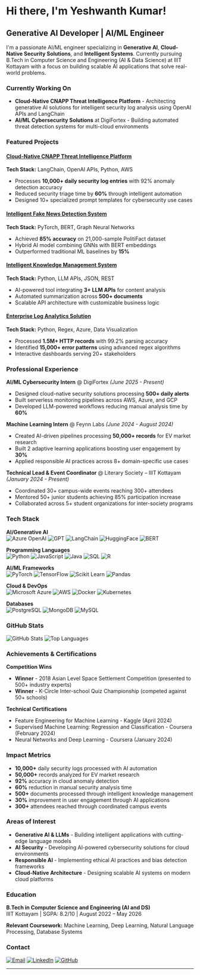# Hi there, I'm Yeshwanth Kumar!

## Generative AI Developer | AI/ML Engineer

I'm a passionate AI/ML engineer specializing in **Generative AI**, **Cloud-Native Security Solutions**, and **Intelligent Systems**. Currently pursuing B.Tech in Computer Science and Engineering (AI & Data Science) at IIIT Kottayam with a focus on building scalable AI applications that solve real-world problems.

### Currently Working On
- **Cloud-Native CNAPP Threat Intelligence Platform** - Architecting generative AI solutions for intelligent security log analysis using OpenAI APIs and LangChain
- **AI/ML Cybersecurity Solutions** at DigiFortex - Building automated threat detection systems for multi-cloud environments

### Featured Projects

#### [Cloud-Native CNAPP Threat Intelligence Platform](https://github.com/yourusername/cnapp-threat-intelligence)
**Tech Stack:** LangChain, OpenAI APIs, Python, AWS  
- Processes **10,000+ daily security log entries** with 92% anomaly detection accuracy
- Reduced security triage time by **60%** through intelligent automation
- Designed 10+ specialized prompt templates for cybersecurity use cases

#### [Intelligent Fake News Detection System](https://github.com/yourusername/fake-news-detection)
**Tech Stack:** PyTorch, BERT, Graph Neural Networks  
- Achieved **85% accuracy** on 21,000-sample PolitiFact dataset
- Hybrid AI model combining GNNs with BERT embeddings
- Outperformed traditional ML baselines by **15%**

#### [Intelligent Knowledge Management System](https://github.com/yourusername/knowledge-management)
**Tech Stack:** Python, LLM APIs, JSON, REST  
- AI-powered tool integrating **3+ LLM APIs** for content analysis
- Automated summarization across **500+ documents**
- Scalable API architecture with customizable business logic

#### [Enterprise Log Analytics Solution](https://github.com/yourusername/log-analytics)
**Tech Stack:** Python, Regex, Azure, Data Visualization  
- Processed **1.5M+ HTTP records** with 99.2% parsing accuracy
- Identified **15,000+ error patterns** using advanced regex algorithms
- Interactive dashboards serving 20+ stakeholders

### Professional Experience

**AI/ML Cybersecurity Intern** @ DigiFortex *(June 2025 - Present)*
- Designed cloud-native security solutions processing **500+ daily alerts**
- Built serverless monitoring pipelines across AWS, Azure, and GCP
- Developed LLM-powered workflows reducing manual analysis time by **60%**

**Machine Learning Intern** @ Feynn Labs *(June 2024 - August 2024)*
- Created AI-driven pipelines processing **50,000+ records** for EV market research
- Built 2 adaptive learning applications boosting user engagement by **30%**
- Applied responsible AI practices across 8+ domain-specific use cases

**Technical Lead & Event Coordinator** @ Literary Society – IIIT Kottayam *(January 2024 - Present)*
- Coordinated 30+ campus-wide events reaching 300+ attendees
- Mentored 50+ junior students achieving 85% participation increase
- Collaborated across 5+ student organizations for inter-society programs

### Tech Stack

**AI/Generative AI**  
![Azure OpenAI](https://img.shields.io/badge/Azure_OpenAI-0078D4?style=flat-square&logo=microsoft-azure&logoColor=white)
![GPT](https://img.shields.io/badge/GPT_Models-412991?style=flat-square&logo=openai&logoColor=white)
![LangChain](https://img.shields.io/badge/LangChain-121212?style=flat-square&logo=chainlink&logoColor=white)
![HuggingFace](https://img.shields.io/badge/HuggingFace-FFD21E?style=flat-square&logo=huggingface&logoColor=black)
![BERT](https://img.shields.io/badge/BERT-FFA500?style=flat-square)

**Programming Languages**  
![Python](https://img.shields.io/badge/Python-3776AB?style=flat-square&logo=python&logoColor=white)
![JavaScript](https://img.shields.io/badge/JavaScript-F7DF1E?style=flat-square&logo=javascript&logoColor=black)
![Java](https://img.shields.io/badge/Java-ED8B00?style=flat-square&logo=java&logoColor=white)
![SQL](https://img.shields.io/badge/SQL-4479A1?style=flat-square&logo=mysql&logoColor=white)
![R](https://img.shields.io/badge/R-276DC3?style=flat-square&logo=r&logoColor=white)

**AI/ML Frameworks**  
![PyTorch](https://img.shields.io/badge/PyTorch-EE4C2C?style=flat-square&logo=pytorch&logoColor=white)
![TensorFlow](https://img.shields.io/badge/TensorFlow-FF6F00?style=flat-square&logo=tensorflow&logoColor=white)
![Scikit Learn](https://img.shields.io/badge/scikit--learn-F7931E?style=flat-square&logo=scikit-learn&logoColor=white)
![Pandas](https://img.shields.io/badge/Pandas-150458?style=flat-square&logo=pandas&logoColor=white)

**Cloud & DevOps**  
![Microsoft Azure](https://img.shields.io/badge/Microsoft_Azure-0089D0?style=flat-square&logo=microsoft-azure&logoColor=white)
![AWS](https://img.shields.io/badge/Amazon_AWS-FF9900?style=flat-square&logo=amazonaws&logoColor=white)
![Docker](https://img.shields.io/badge/Docker-2CA5E0?style=flat-square&logo=docker&logoColor=white)
![Kubernetes](https://img.shields.io/badge/Kubernetes-326ce5?style=flat-square&logo=kubernetes&logoColor=white)

**Databases**  
![PostgreSQL](https://img.shields.io/badge/PostgreSQL-316192?style=flat-square&logo=postgresql&logoColor=white)
![MongoDB](https://img.shields.io/badge/MongoDB-4EA94B?style=flat-square&logo=mongodb&logoColor=white)
![MySQL](https://img.shields.io/badge/MySQL-00000F?style=flat-square&logo=mysql&logoColor=white)

### GitHub Stats

![GitHub Stats](https://github-readme-stats.vercel.app/api?username=yourusername&show_icons=true&theme=radical&hide_border=true&count_private=true)
![Top Languages](https://github-readme-stats.vercel.app/api/top-langs/?username=yourusername&layout=compact&theme=radical&hide_border=true)

### Achievements & Certifications

**Competition Wins**
- **Winner** - 2018 Asian Level Space Settlement Competition (presented to 500+ industry experts)
- **Winner** - K-Circle Inter-school Quiz Championship (competed against 50+ schools)

**Technical Certifications**
- Feature Engineering for Machine Learning - Kaggle (April 2024)
- Supervised Machine Learning: Regression and Classification - Coursera (February 2024)
- Neural Networks and Deep Learning - Coursera (January 2024)

### Impact Metrics

- **10,000+** daily security logs processed with AI automation
- **50,000+** records analyzed for EV market research  
- **92%** accuracy in cloud anomaly detection
- **60%** reduction in manual security analysis time
- **500+** documents processed through intelligent knowledge management
- **30%** improvement in user engagement through AI applications
- **300+** attendees reached through coordinated campus events

### Areas of Interest

- **Generative AI & LLMs** - Building intelligent applications with cutting-edge language models
- **AI Security** - Developing AI-powered cybersecurity solutions for cloud environments
- **Responsible AI** - Implementing ethical AI practices and bias detection frameworks
- **Cloud-Native Architecture** - Designing scalable AI systems on modern cloud platforms

### Education

**B.Tech in Computer Science and Engineering (AI and DS)**  
IIIT Kottayam | SGPA: 8.2/10 | August 2022 – May 2026

**Relevant Coursework:** Machine Learning, Deep Learning, Natural Language Processing, Database Systems

### Contact

[![Email](https://img.shields.io/badge/Email-yeshwanthk014@gmail.com-red?style=flat-square&logo=gmail&logoColor=white)](mailto:yeshwanthk014@gmail.com)
[![LinkedIn](https://img.shields.io/badge/LinkedIn-Connect-blue?style=flat-square&logo=linkedin&logoColor=white)](https://linkedin.com/in/yourprofile)
[![GitHub](https://img.shields.io/badge/GitHub-Follow-black?style=flat-square&logo=github&logoColor=white)](https://github.com/yourusername)

---
